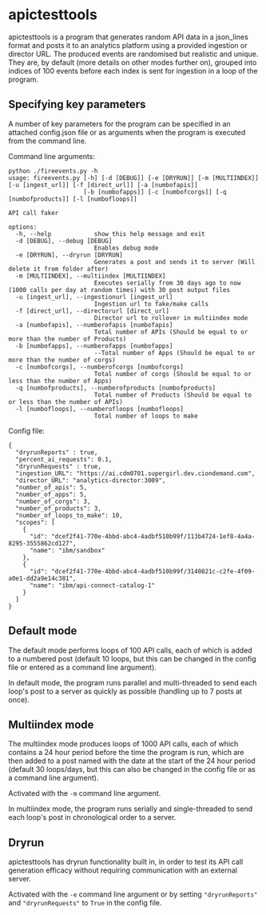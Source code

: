 # apictesttools

apictesttools is a program that generates random API data in a json_lines format and posts it to an analytics platform using a provided ingestion or director URL. The produced events are randomised but realistic and unique. They are, by default (more details on other modes further on), grouped into indices of 100 events before each index is sent for ingestion in a loop of the program.

## Specifying key parameters

A number of key parameters for the program can be specified in an attached config.json file or as arguments when the program is executed from the command line.

Command line arguments:
```
python ./fireevents.py -h   
usage: fireevents.py [-h] [-d [DEBUG]] [-e [DRYRUN]] [-m [MULTIINDEX]] [-u [ingest_url]] [-f [direct_url]] [-a [numbofapis]]
                     [-b [numbofapps]] [-c [numbofcorgs]] [-q [numbofproducts]] [-l [numbofloops]]

API call faker

options:
  -h, --help            show this help message and exit
  -d [DEBUG], --debug [DEBUG]
                        Enables debug mode
  -e [DRYRUN], --dryrun [DRYRUN]
                        Generates a post and sends it to server (Will delete it from folder after)
  -m [MULTIINDEX], --multiindex [MULTIINDEX]
                        Executes serially from 30 days ago to now (1000 calls per day at random times) with 30 post output files
  -u [ingest_url], --ingestionurl [ingest_url]
                        Ingestion url to fake/make calls
  -f [direct_url], --directorurl [direct_url]
                        Director url to rollover in multiindex mode
  -a [numbofapis], --numberofapis [numbofapis]
                        Total number of APIs (Should be equal to or more than the number of Products)
  -b [numbofapps], --numberofapps [numbofapps]
                        --Total number of Apps (Should be equal to or more than the number of corgs)
  -c [numbofcorgs], --numberofcorgs [numbofcorgs]
                        Total number of corgs (Should be equal to or less than the number of Apps)
  -q [numbofproducts], --numberofproducts [numbofproducts]
                        Total number of Products (Should be equal to or less than the number of APIs)
  -l [numbofloops], --numberofloops [numbofloops]
                        Total number of loops to make
```

Config file:
```
{
  "dryrunReports" : true,
  "percent_ai_requests": 0.1,
  "dryrunRequests" : true,
  "ingestion_URL": "https://ai.cdm0701.supergirl.dev.ciondemand.com",
  "director_URL": "analytics-director:3009",
  "number_of_apis": 5,
  "number_of_apps": 5,
  "number_of_corgs": 3,
  "number_of_products": 3,
  "number_of_loops_to_make": 10,
  "scopes": [
    {
      "id": "dcef2f41-770e-4bbd-abc4-4adbf510b99f/113b4724-1ef8-4a4a-8295-3555862cd127",
      "name": "ibm/sandbox"
    },
    {
      "id": "dcef2f41-770e-4bbd-abc4-4adbf510b99f/3140821c-c2fe-4f09-a0e1-dd2a9e14c381",
      "name": "ibm/api-connect-catalog-1"
    }
  ]
}
```

## Default mode

The default mode performs loops of 100 API calls, each of which is added to a numbered post (default 10 loops, but this can be changed in the config file or entered as a command line argument).

In default mode, the program runs parallel and multi-threaded to send each loop's post to a server as quickly as possible (handling up to 7 posts at once).

## Multiindex mode

The multiindex mode produces loops of 1000 API calls, each of which contains a 24 hour period before the time the program is run, which are then added to a post named with the date at the start of the 24 hour period (default 30 loops/days, but this can also be changed in the config file or as a command line argument).

Activated with the ```-m``` command line argument.

In multiindex mode, the program runs serially and single-threaded to send each loop's post in chronological order to a server.

## Dryrun

apictesttools has dryrun functionality built in, in order to test its API call generation efficacy without requiring communication with an external server.

Activated with the ```-e``` command line argument or by setting ```"dryrunReports"``` and ```"dryrunRequests"``` to ```True``` in the config file.
